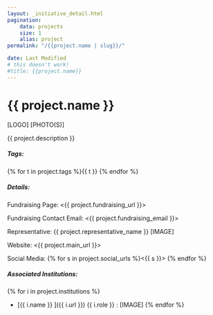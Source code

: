 ```yaml
---
layout: _initiative_detail.html
pagination:
    data: projects
    size: 1
    alias: project
permalink: "/{{project.name | slug}}/"

date: Last Modified
# this doesn't work!
#title: {{project.name}}
---
```



# {{ project.name }}

[LOGO] [PHOTO(S)]

{{ project.description }}

##### Tags: 
{% for t in project.tags %}<span class="tag is-info">{{ t }}</span> {% endfor %}

##### Details:

Fundraising Page: <{{ project.fundraising_url }}>

Fundraising Contact Email: <{{ project.fundraising_email }}>

Representative: {{ project.representative_name }} [IMAGE]

Website: <{{ project.main_url }}>

Social Media: {% for s in project.social_urls %}<{{ s }}> {% endfor %}

##### Associated Institutions:

{% for i in project.institutions %}
* [{{ i.name }} ]({{ i.url }}) {{ i.role }} : [IMAGE]
{% endfor %}
